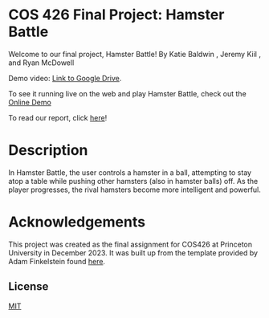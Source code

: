 # COS 426 Final Project: Hamster Battle
Welcome to our final project, Hamster Battle! By Katie Baldwin <kgb2>, Jeremy Kiil <jkiil>, and Ryan McDowell <rm53>

Demo video: [Link to Google Drive](https://drive.google.com/file/d/1DS4l5MElb7InhGqHYxQFrgAKJYsA-fm5/view?usp=sharing).

To see it running live on the web and play Hamster Battle, check out the [Online Demo](https://ryan-s-m.github.io/COS_426_Hamster_Battle/)

To read our report, click [here](https://github.com/Ryan-S-M/COS_426_Hamster_Battle/blob/main/writeup.pdf)!

# Description
In Hamster Battle, the user controls a hamster in a ball, attempting to stay atop a table while pushing other hamsters (also in hamster balls) off. As the player progresses, the rival hamsters become more intelligent and powerful.

# Acknowledgements
This project was created as the final assignment for COS426 at Princeton University in December 2023. It was built up from the template provided by Adam Finkelstein found [here](https://github.com/adamfinkelstein/cos426finalproject).

## License
[MIT](./LICENSE)
